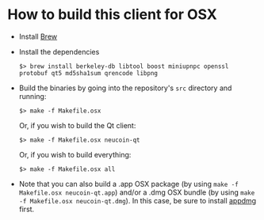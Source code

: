 # How to build this client for OSX

  - Install [Brew](http://brew.sh/)

  - Install the dependencies

    ```
    $> brew install berkeley-db libtool boost miniupnpc openssl protobuf qt5 md5sha1sum qrencode libpng
    ```

  - Build the binaries by going into the repository's `src` directory and running:

    ```
    $> make -f Makefile.osx
    ```

    Or, if you wish to build the Qt client:

    ```
    $> make -f Makefile.osx neucoin-qt
    ```

    Or, if you wish to build everything:

    ```
    $> make -f Makefile.osx all
    ```

  - Note that you can also build a .app OSX package (by using `make -f Makefile.osx neucoin-qt.app`) and/or a .dmg OSX bundle (by using `make -f Makefile.osx neucoin-qt.dmg`). In this case, be sure to install [appdmg](https://github.com/LinusU/node-appdmg) first.
